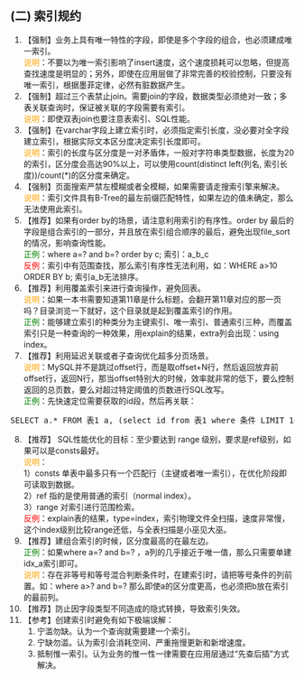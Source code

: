 ## (二) 索引规约
1. 【强制】业务上具有唯一特性的字段，即使是多个字段的组合，也必须建成唯一索引。 
<br><span style="color:orange">说明</span>：不要以为唯一索引影响了insert速度，这个速度损耗可以忽略，但提高查找速度是明显的；另外，即使在应用层做了非常完善的校验控制，只要没有唯一索引，根据墨菲定律，必然有脏数据产生。 
2. 【强制】超过三个表禁止join。需要join的字段，数据类型必须绝对一致；多表关联查询时，保证被关联的字段需要有索引。 
<br><span style="color:orange">说明</span>：即使双表join也要注意表索引、SQL性能。 
3. 【强制】在varchar字段上建立索引时，必须指定索引长度，没必要对全字段建立索引，根据实际文本区分度决定索引长度即可。 
<br><span style="color:orange">说明</span>：索引的长度与区分度是一对矛盾体，一般对字符串类型数据，长度为20的索引，区分度会高达90%以上，可以使用count(distinct left(列名, 索引长度))/count(*)的区分度来确定。 
4. 【强制】页面搜索严禁左模糊或者全模糊，如果需要请走搜索引擎来解决。 
<br><span style="color:orange">说明</span>：索引文件具有B-Tree的最左前缀匹配特性，如果左边的值未确定，那么无法使用此索引。
5. 【推荐】如果有order by的场景，请注意利用索引的有序性。order by 最后的字段是组合索引的一部分，并且放在索引组合顺序的最后，避免出现file_sort的情况，影响查询性能。 
<br><span style="color:green">正例</span>：where a=? and b=? order by c; 索引：a_b_c 
<br><span style="color:red">反例</span>：索引中有范围查找，那么索引有序性无法利用，如：WHERE a>10 ORDER BY b; 索引a_b无法排序。 
6. 【推荐】利用覆盖索引来进行查询操作，避免回表。 
<br><span style="color:orange">说明</span>：如果一本书需要知道第11章是什么标题，会翻开第11章对应的那一页吗？目录浏览一下就好，这个目录就是起到覆盖索引的作用。 
<br><span style="color:green">正例</span>：能够建立索引的种类分为主键索引、唯一索引、普通索引三种，而覆盖索引只是一种查询的一种效果，用explain的结果，extra列会出现：using index。 
7. 【推荐】利用延迟关联或者子查询优化超多分页场景。 <br><span style="color:orange">说明</span>：MySQL并不是跳过offset行，而是取offset+N行，然后返回放弃前offset行，返回N行，那当offset特别大的时候，效率就非常的低下，要么控制返回的总页数，要么对超过特定阈值的页数进行SQL改写。 
<br><span style="color:green">正例</span>：先快速定位需要获取的id段，然后再关联：       
<pre>SELECT a.* FROM 表1 a, (select id from 表1 where 条件 LIMIT 100000,20 ) b where a.id=b.id </pre>
8. 【推荐】 SQL性能优化的目标：至少要达到 range 级别，要求是ref级别，如果可以是consts最好。 
<br><span style="color:orange">说明</span>：  
1）consts 单表中最多只有一个匹配行（主键或者唯一索引），在优化阶段即可读取到数据。  
2）ref 指的是使用普通的索引（normal index）。  
3）range 对索引进行范围检索。 <br><span style="color:red">反例</span>：explain表的结果，type=index，索引物理文件全扫描，速度非常慢，这个index级别比较range还低，与全表扫描是小巫见大巫。 
9. 【推荐】建组合索引的时候，区分度最高的在最左边。 <br><span style="color:green">正例</span>：如果where a=? and b=? ，a列的几乎接近于唯一值，那么只需要单建idx_a索引即可。 
<br><span style="color:orange">说明</span>：存在非等号和等号混合判断条件时，在建索引时，请把等号条件的列前置。如：where a>? and b=? 那么即使a的区分度更高，也必须把b放在索引的最前列。 
10. 【推荐】防止因字段类型不同造成的隐式转换，导致索引失效。 
11. 【参考】创建索引时避免有如下极端误解：  
    1. 宁滥勿缺。认为一个查询就需要建一个索引。  
    2. 宁缺勿滥。认为索引会消耗空间、严重拖慢更新和新增速度。  
    3. 抵制惟一索引。认为业务的惟一性一律需要在应用层通过“先查后插”方式解决。 